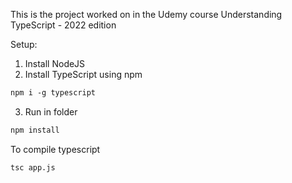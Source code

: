 This is the project worked on in the Udemy course Understanding TypeScript - 2022 edition

Setup:

1.  Install NodeJS
2.  Install TypeScript using npm

```ps
npm i -g typescript
```

3.  Run in folder

```ps
npm install
```

To compile typescript

```ps
tsc app.js
```
